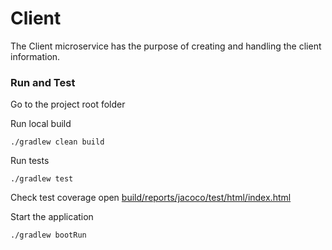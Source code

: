 # Client

The Client microservice has the purpose of creating and handling the client information.

### Run and Test

Go to the project root folder

Run local build
```
./gradlew clean build
```

Run tests
```
./gradlew test
```

Check test coverage
open [build/reports/jacoco/test/html/index.html](build/reports/jacoco/test/html/index.html)

Start the application
```
./gradlew bootRun
```